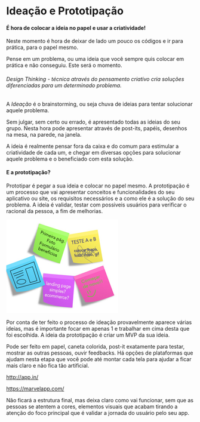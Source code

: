 # Ideação e Prototipação

#### É hora de colocar a ideia no papel e usar a criatividade!

Neste momento é hora de deixar de lado um pouco os códigos e ir para prática, para o papel mesmo.

Pense em um problema, ou uma ideia que você sempre quis colocar em prática e não conseguiu. Este será o momento.

###### Design Thinking - técnica através do pensamento criativo cria soluções diferenciadas para um determinado problema.

A _Ideação_ é o brainstorming, ou seja chuva de ideias para tentar solucionar aquele problema.

Sem julgar, sem certo ou errado, é apresentado todas as ideias do seu grupo. Nesta hora pode apresentar através de post-its, papéis, desenhos na mesa, na parede, na janela.

A ideia é realmente pensar fora da caixa e do comum para estimular a criatividade de cada um, e chegar em diversas opções para solucionar aquele problema e o beneficiado com esta solução.

#### E a prototipação?

Prototipar é pegar a sua ideia e colocar no papel mesmo. A prototipação é um processo que vai apresentar conceitos e funcionalidades do seu aplicativo ou site, os requisitos necessários e a como ele é a solução do seu problema. A ideia é validar, testar com possiveis usuários para verificar o racional da pessoa, a fim de melhorias.

![](/assets/prototipo.jpg)

Por conta de ter feito o processo de ideação provavelmente aparece várias ideias, mas é importante focar em apenas 1 e trabalhar em cima desta que foi escolhida. A ideia da prototipação é criar um MVP da sua ideia. 

Pode ser feito em papel, caneta colorida, post-it exatamente para testar, mostrar as outras pessoas, ouvir feedbacks. Há opções de plataformas que ajudam nesta etapa que você pode até montar cada tela para ajudar a ficar mais claro e não fica tão artificial.

http://app.in/

https://marvelapp.com/

Não ficará a estrutura final, mas deixa claro como vai funcionar, sem que as pessoas se atentem a cores, elementos visuais que acabam tirando a atenção do foco principal que é validar a jornada do usuário pelo seu app.





